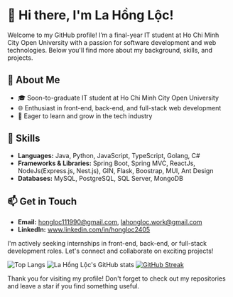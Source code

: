 # 👋 Hi there, I'm La Hồng Lộc!

Welcome to my GitHub profile! I’m a final-year IT student at Ho Chi Minh City Open University with a passion for software development and web technologies. Below you'll find more about my background, skills, and projects.

## 🚀 About Me

- 🎓 Soon-to-graduate IT student at Ho Chi Minh City Open University
- 🌐 Enthusiast in front-end, back-end, and full-stack web development
- 🌟 Eager to learn and grow in the tech industry

## 🔧 Skills

- **Languages:** Java, Python, JavaScript, TypeScript, Golang, C#
- **Frameworks & Libraries:** Spring Boot, Spring MVC, ReactJs, NodeJs(Express.js, Nest.js), GIN, Flask, Boostrap, MUI, Ant Design
- **Databases:** MySQL, PostgreSQL, SQL Server, MongoDB

## 📫 Get in Touch

- **Email:** hongloc111990@gmail.com, lahongloc.work@gmail.com
- **LinkedIn:** www.linkedin.com/in/hongloc2405

I'm actively seeking internships in front-end, back-end, or full-stack development roles. Let's connect and collaborate on exciting projects!


![Top Langs](https://github-readme-stats.vercel.app/api/top-langs/?username=lahongloc&layout=compact&theme=radical)  ![La Hồng Lộc's GitHub stats](https://github-readme-stats.vercel.app/api?username=lahongloc&show_icons=true&theme=radical)
[![GitHub Streak](https://streak-stats.demolab.com/?user=lahongloc&theme=radical)](https://git.io/streak-stats)


Thank you for visiting my profile! Don't forget to check out my repositories and leave a star if you find something useful.
